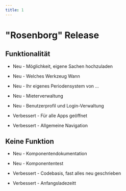 ```yaml
---
title: 1
---
```

# "Rosenborg" Release
## Funktionalität
- Neu - Möglichkeit, eigene Sachen hochzuladen

- Neu - Welches Werkzeug Wann

- Neu - Ihr eigenes Periodensystem von ...

- Neu - Mieterverwaltung

- Neu - Benutzerprofil und Login-Verwaltung

- Verbessert - Für alle Apps geöffnet

- Verbessert - Allgemeine Navigation

## Keine Funktion
- Neu - Komponentendokumentation

- Neu - Komponententest

- Verbessert - Codebasis, fast alles neu geschrieben

- Verbessert - Anfangsladezeitt
